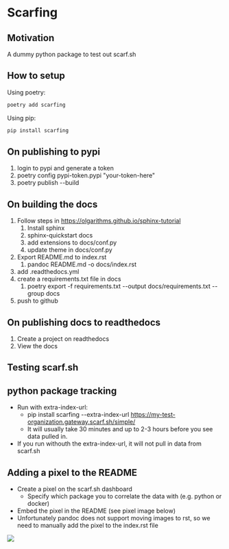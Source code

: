# Scarfing

## Motivation
A dummy python package to test out scarf.sh

## How to setup

Using poetry:

```bash
poetry add scarfing
```

Using pip:

```bash
pip install scarfing
```

## On publishing to pypi
1. login to pypi and generate a token
2. poetry config pypi-token.pypi "your-token-here"
3. poetry publish --build

## On building the docs
1. Follow steps in https://olgarithms.github.io/sphinx-tutorial
   1. Install sphinx
   2. sphinx-quickstart docs
   3. add extensions to docs/conf.py
   4. update theme in docs/conf.py
2. Export README.md to index.rst
   1. pandoc README.md -o docs/index.rst
2. add .readthedocs.yml
3. create a requirements.txt file in docs
   1. poetry export -f requirements.txt --output docs/requirements.txt --group docs
4. push to github

## On publishing docs to readthedocs
1. Create a project on readthedocs
2. View the docs


## Testing scarf.sh 

## python package tracking
- Run with extra-index-url:
  - pip install scarfing --extra-index-url https://my-test-organization.gateway.scarf.sh/simple/
  - It will usually take 30 minutes and up to 2-3 hours before you see data pulled in.
- If you run withouth the extra-index-url, it will not pull in data from scarf.sh


## Adding a pixel to the README
- Create a pixel on the scarf.sh dashboard
  - Specify which package you to correlate the data with (e.g. python or docker)
- Embed the pixel in the README (see pixel image below)
- Unfortunately pandoc does not support moving images to rst, so we need to manually add the pixel to the index.rst file

<img referrerpolicy="no-referrer-when-downgrade" src="https://static.scarf.sh/a.png?x-pxid=038ca666-efd5-46a6-ae08-e4f7bdb244a3" />